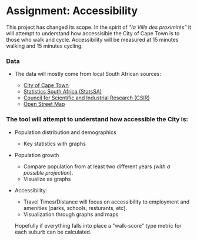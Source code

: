 Assignment: Accessibility
========================

This project has changed its scope. In the spirit of *"la Ville des proximités"* it will attempt to understand how accessisible the City of Cape Town is to those who walk and cycle. Accessibility will be measured at 15 minutes walking and 15 minutes cycling.

### Data

 - The data will mostly come from local South African sources:
 
    - [City of Cape Town](https://www.capetown.gov.za)
    - [Statistics South Africa (StatsSA)](http://www.statssa.gov.za)
    - [Council for Scientific and Industrial Research (CSIR)](https://www.csir.co.za)
    - [Open Street Map](https://wiki.openstreetmap.org/wiki/Main_Page7)

### The tool will attempt to understand how accessible the City is:

- Population distribution and demographics

    - Key statistics with graphs
    
   
- Population growth

    - Compare population from at least two different years *(with a possible projection)*.
    - Visualize as graphs
    

- Accessibility:

     - Travel Times/Distance will focus on accessibility to employment and amenities [parks, schools, resturants, etc].
     - Visualization through graphs and maps
     
  Hopefully if everything falls into place a "walk-score" type metric for each suburb can be calculated.
